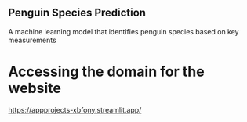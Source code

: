## Penguin Species Prediction

A machine learning model that identifies penguin species based on key measurements






# Accessing the domain for the website

https://appprojects-xbfony.streamlit.app/

